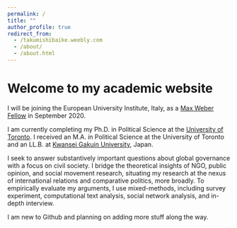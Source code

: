 ```yaml
---
permalink: /
title: ""
author_profile: true
redirect_from:
  - /takumishibaike.weebly.com
  - /about/
  - /about.html
---
```


# Welcome to my academic website

I will be joining the European University Institute, Italy, as a [Max Weber Fellow](https://www.eui.eu/ServicesAndAdmin/AcademicService/Fellowships/MaxWeberFellowships) in September 2020.

I am currently completing my Ph.D. in Political Science at the [University of Toronto](https://politics.utoronto.ca/). I received an M.A. in Political Science at the University of Toronto and an LL.B. at [Kwansei Gakuin University](https://global.kwansei.ac.jp/academics/undergraduate/school_law_politics), Japan.

I seek to answer substantively important questions about global governance with a focus on civil society. I bridge the theoretical insights of NGO, public opinion, and social movement research, situating my research at the nexus of international relations and comparative politics, more broadly. To empirically evaluate my arguments, I use mixed-methods, including survey experiment, computational text analysis, social network analysis, and in-depth interview.

I am new to Github and planning on adding more stuff along the way.
